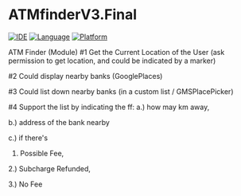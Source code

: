 # ATMfinderV3.Final

[![IDE](https://img.shields.io/badge/Xcode-9-blue.svg)](https://developer.apple.com/xcode/)
[![Language](https://img.shields.io/badge/swift-4-orange.svg)](https://swift.org)
[![Platform](https://img.shields.io/badge/platform-iOS%2011-green.svg)](https://developer.apple.com/ios/)

ATM Finder (Module)
#1 Get the Current Location of the User (ask permission to get location, and could be indicated by a marker)

#2 Could display nearby banks (GooglePlaces)

#3 Could list down nearby banks (in a custom list / GMSPlacePicker)

#4 Support the list by indicating the ff: 
a.) how may km away, 

b.) address of the bank nearby 

c.) if there's 

1. Possible Fee, 

2.) Subcharge Refunded, 

3.) No Fee

